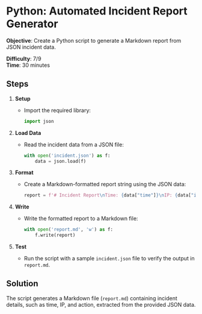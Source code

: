 
# Python: Automated Incident Report Generator

**Objective**: Create a Python script to generate a Markdown report from JSON incident data.

**Difficulty**: 7/9  
**Time**: 30 minutes

## Steps

1. **Setup**  
   - Import the required library:  
     ```python
     import json
     ```

2. **Load Data**  
   - Read the incident data from a JSON file:  
     ```python
     with open('incident.json') as f:
         data = json.load(f)
     ```

3. **Format**  
   - Create a Markdown-formatted report string using the JSON data:  
     ```python
     report = f'# Incident Report\nTime: {data["time"]}\nIP: {data["ip"]}\nAction: {data["action"]}'
     ```

4. **Write**  
   - Write the formatted report to a Markdown file:  
     ```python
     with open('report.md', 'w') as f:
         f.write(report)
     ```

5. **Test**  
   - Run the script with a sample `incident.json` file to verify the output in `report.md`.

## Solution

The script generates a Markdown file (`report.md`) containing incident details, such as time, IP, and action, extracted from the provided JSON data.
